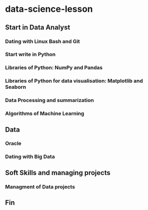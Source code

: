 # data-science-lesson

## Start in Data Analyst

### Dating with Linux Bash and Git

### Start write in Python

### Libraries of Python: NumPy and Pandas

### Libraries of Python for data visualisation: Matplotlib and Seaborn

### Data Processing and summarization

### Algorithms of Machine Learning

## Data 

### Oracle

### Dating with Big Data

## Soft Skills and managing projects

### Managment of Data projects 

## Fin
